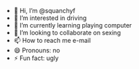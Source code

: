 - 👋 Hi, I’m @squanchyf
- 👀 I’m interested in driving
- 🌱 I’m currently learning playing computer
- 💞️ I’m looking to collaborate on sexing
- 📫 How to reach me e-mail
- 😄 Pronouns: no
- ⚡ Fun fact: ugly

<!---
squanchyf/squanchyf is a ✨ special ✨ repository because its `README.md` (this file) appears on your GitHub profile.
You can click the Preview link to take a look at your changes.
--->
